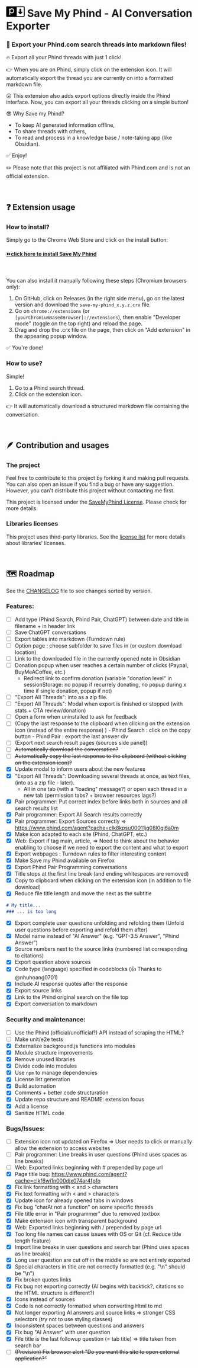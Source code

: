 # <img alt="SaveMyPhind logo" src="./media/logo_128_cut.png" style="width:50px"> Save My Phind - AI Conversation Exporter
### 🚀 Export your Phind.com search threads into markdown files!

🔥 Export all your Phind threads with just 1 click!

👉 When you are on Phind, simply click on the extension icon. It will automatically export the thread you are currently on into a formatted markdown file.

😮 This extension also adds export options directly inside the Phind interface. Now, you can export all your threads clicking on a simple button!

😎 Why Save my Phind?
- To keep AI generated information offline,
- To share threads with others,
- To read and process in a knowledge base / note-taking app (like Obsidian).

✅ Enjoy!

✏️ Please note that this project is not affiliated with Phind.com and is not an official extension.

<br>

## ❓ Extension usage
### How to install?
Simply go to the Chrome Web Store and click on the install button: 
#### [⏩click here to install Save My Phind](https://chrome.google.com/webstore/detail/save-my-phind/agklnagmfeooogcppjccdnoallkhgkod)
<br>

You can also install it manually following these steps (Chromium browsers only):
1. On GitHub, click on Releases (in the right side menu), go on the latest version and download the `save-my-phind_x.y.z.crx` file.
2. Go on `chrome://extensions` (or `[yourChromiumBasedBrowser]://extensions`), then enable "Developer mode" (toggle on the top right) and reload the page.
3. Drag and drop the .crx file on the page, then click on "Add extension" in the appearing popup window.

✅ You're done!

### How to use?
Simple!
1. Go to a Phind search thread.
2. Click on the extension icon. 

👉 It will automatically download a structured markdown file containing the conversation.

<br>

## 🪶 Contribution and usages
### The project
Feel free to contribute to this project by forking it and making pull requests. You can also open an issue if you find a bug or have any suggestion.
However, you can't distribute this project without contacting me first. 

This project is licensed under the [SaveMyPhind License](LICENSE.md). Please check for more details.

### Libraries licenses
This project uses third-party libraries. See the [license list](licenses.txt) for more details about libraries' licenses.

<br>

## 🗺️ Roadmap
See the [CHANGELOG](CHANGELOG.md) file to see changes sorted by version.
### Features:
- [ ] Add type (Phind Search, Phind Pair, ChatGPT) between date and title in filename + in header link
- [ ] Save ChatGPT conversations
- [ ] Export tables into markdown (Turndown rule)
- [ ] Option page : choose subfolder to save files in (or custom download location)
- [ ] Link to the downloaded file in the currently opened note in Obsidian
- [ ] Donation popup when user reaches a certain number of clicks (Paypal, BuyMeACoffee, etc.)
  - Redirect link to confirm donation (variable "donation level" in sessionStorage: no popup if recurrely donating, no popup during x time if single donation, popup if not)
- [ ] "Export All Threads": into as a zip file.
- [ ] "Export All Threads": Modal when export is finished or stopped (with stats + CTA review/donation)
- [ ] Open a form when uninstalled to ask for feedback
- [ ] (Copy the last response to the clipboard when clicking on the extension icon (instead of the entire response) )
      - Phind Search : click on the copy button
      - Phind Pair : export the last answer div
- [ ] (Export next search result pages (sources side panel))
- [ ] ~~Automatically download the conversation?~~
- [ ] ~~Automatically copy the last response to the clipboard (without clicking on the extension icon)?~~
- [x] Update modal to inform users about the new features
- [x] "Export All Threads": Downloading several threads at once, as text files, (into as a zip file - later).
    - All in one tab (with a "loading" message?) or open each thread in a new tab (permission tabs? + browser resources lags?)
- [x] Pair programmer: Put correct index before links both in sources and all search results list
- [x] Pair programmer: Export All Search results correctly
- [x] Pair programmer: Export Sources correctly
  => https://www.phind.com/agent?cache=clk8kpsu00011jq08l0gi6a0m
- [x] Make icon adapted to each site (Phind, ChatGPT, etc.)
- [x] Web: Export if tag main, article,
  => Need to think about the behavior enabling to choose if we need to export the content and what to export
- [x] Export webpages : Turndown rules to filter interesting content
- [x] Make Save my Phind available on Firefox
- [x] Export Phind Pair Programming conversations
- [x] Title stops at the first line break (and ending whitespaces are removed)
- [x] Copy to clipboard when clicking on the extension icon (in addition to file download)
- [x] Reduce file title length and move the next as the subtitle
```md
# My title...
### ... is too long
```
- [x] Export complete user questions unfolding and refolding them (Unfold user questions before exporting and refold them after)
- [x] Model name instead of "AI Answer" (e.g. "GPT-3.5 Answer", "Phind Answer")
- [x] Source numbers next to the source links (numbered list corresponding to citations)
- [x] Export question above sources
- [x] Code type (language) specified in codeblocks (👍 Thanks to @nhuhoang0701)
- [x] Include AI response quotes after the response
- [x] Export source links
- [x] Link to the Phind original search on the file top
- [x] Export conversation to markdown

### Security and maintenance:
- [ ] Use the Phind (official/unofficial?) API instead of scraping the HTML?
- [ ] Make unit/e2e tests
- [x] Externalize background.js functions into modules
- [x] Module structure improvements
- [x] Remove unused libraries
- [x] Divide code into modules
- [x] Use `npm` to manage dependencies
- [x] License list generation
- [x] Build automation
- [x] Comments + better code structuration
- [x] Update repo structure and README: extension focus
- [x] Add a license
- [x] Sanitize HTML code

### Bugs/Issues:
- [ ] Extension icon not updated on Firefox
  => User needs to click or manually allow the extension to access websites
- [ ] Pair programmer: Line breaks in user questions (Phind uses spaces as line breaks)
- [ ] Web: Exported links beginning with # prepended by page url
- [x] Page title bug:
  https://www.phind.com/agent?cache=clkf6wi1n000djx074ar4fpfo
- [x] Fix link formatting with < and > characters
- [x] Fix text formatting with < and > characters
- [x] Update icon for already opened tabs in windows
- [x] Fix bug "charAt not a function" on some specific threads
- [x] File title error in "Pair programmer" due to removed textbox
- [x] Make extension icon with transparent background
- [x] Web: Exported links beginning with / prepended by page url
- [x] Too long file names can cause issues with OS or Git (cf. Reduce title length feature)
- [x] Import line breaks in user questions and search bar (Phind uses spaces as line breaks)
- [x] Long user question are cut off in the middle so are not entirely exported
- [x] Special characters in title are not correctly formatted (e.g. "\n" should be "\\n")
- [x] Fix broken quotes links
- [x] Fix bug not exporting correctly (AI begins with backtick?, citations so the HTML structure is different?)
- [x] Icons instead of sources
- [x] Code is not correctly formatted when converting Html to md
- [x] Not longer exporting AI answers and source links
  => stronger CSS selectors (try not to use styling classes)
- [x] Inconsistent spaces between questions and answers
- [x] Fix bug "AI Answer" with user question
- [x] File title is the last followup question (= tab title)
  => title taken from search bar
- [ ] ~~(Prevision) Fix browser alert "Do you want this site to open external application?"~~
